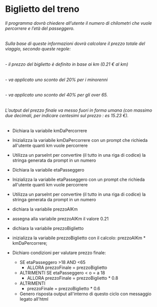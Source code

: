 # Biglietto del treno

###### Il programma dovrà chiedere all’utente il numero di chilometri che vuole percorrere e l’età del passeggero.
###### Sulla base di queste informazioni dovrà calcolare il prezzo totale del viaggio, secondo queste regole:
###### - il prezzo del biglietto è definito in base ai km (0.21 € al km)
###### - va applicato uno sconto del 20% per i minorenni
###### - va applicato uno sconto del 40% per gli over 65.
###### L’output del prezzo finale va messo fuori in forma umana (con massimo due decimali, per indicare centesimi sul prezzo : es 15.23 €).


- Dichiara la variabile kmDaPercorrere 
- Inizializza la variabile kmDaPercorrere con un prompt che richieda all'utente quanti km vuole percorrere
- Utilizza un parseInt per convertire (il tutto in una riga di codice) la stringa generata da prompt in un numero

- Dichiara la variabile etaPasseggero 
- Inizializza la variabile etaPasseggero con un prompt che richieda all'utente quanti km vuole percorrere
- Utilizza un parseInt per convertire (il tutto in una riga di codice) la stringa generata da prompt in un numero

- dichiara la variabile prezzoAlKm
- assegna alla variabile prezzoAlKm il valore 0.21

- dichiara la variabile prezzoBiglietto 
- inizializza la variabile prezzoBiglietto con il calcolo: prezzoAlKm * kmDaPercorrere;

- Dichiaro condizioni per valutare prezzo finale: 
    - SE etaPasseggero >18 AND <65 
        - ALLORA prezzoFinale = prezzoBiglietto
    - ALTRIMENTI SE etaPasseggero < o = a 18 
        - ALLORA prezzoFinale = prezzoBiglietto * 0.8
    - ALTRIMENTI 
        - prezzoFinale = prezzoBiglietto * 0.6
    - Genero risposta output all'interno di questo ciclo con messaggio legato all'html
    
